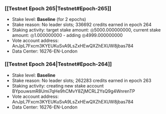 ### [[Testnet Epoch 265|Testnet#Epoch-265]]
* Stake level: **Baseline** (for 2 epochs)
* Stake reason: No leader slots; 336692 credits earned in epoch 264
* Staking activity: target stake amount: ◎5000.000000000, current stake amount: ◎1.000000000 - adding ◎4999.000000000
* Vote account address: AnJpL7Fxcm3KYEUKuSvA9LsZxHEwQXZhEXUW8jbas784
* Data Center: 16276-EN-London
### [[Testnet Epoch 264|Testnet#Epoch-264]]
* Stake level: **Baseline**
* Stake reason: No leader slots; 262283 credits earned in epoch 263
* Staking activity: creating new stake account BYpouwsmR8Umi7qHe9hCMvY8ZjMCRL2YsQ9g4WnrenTP
* Vote account address: AnJpL7Fxcm3KYEUKuSvA9LsZxHEwQXZhEXUW8jbas784
* Data Center: 16276-EN-London